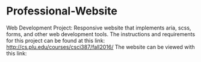 # Professional-Website
Web Development Project: Responsive website that implements aria, scss, forms, and other web development tools.
The instructions and requirements for this project can be found at this link: http://cs.plu.edu/courses/csci387/fall2016/
The website can be viewed with this link:
